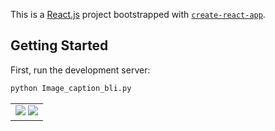 This is a [React.js](https://react.org/) project bootstrapped with [`create-react-app`](https://github.com/vercel/next.js/tree/canary/packages/create-next-app).

## Getting Started

First, run the development server:

```bash
python Image_caption_bli.py
```

<table>
  <tr>
    <td align = "center">    
      <img src="./asset/video1.gif"/>      
      <img src="./asset/video.gif"/>      
    </td>
  </tr>
</table>


